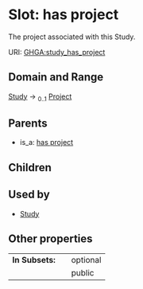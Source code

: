 
# Slot: has project


The project associated with this Study.

URI: [GHGA:study_has_project](https://w3id.org/GHGA/study_has_project)


## Domain and Range

[Study](Study.md) &#8594;  <sub>0..1</sub> [Project](Project.md)

## Parents

 *  is_a: [has project](has_project.md)

## Children


## Used by

 * [Study](Study.md)

## Other properties

|  |  |  |
| --- | --- | --- |
| **In Subsets:** | | optional |
|  | | public |

